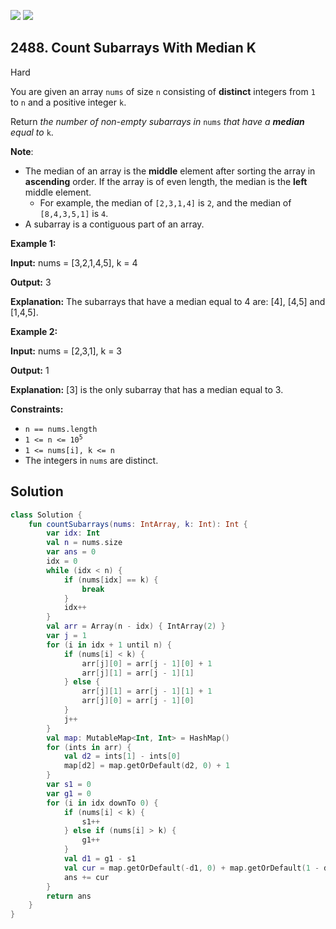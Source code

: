 [![](https://img.shields.io/github/stars/javadev/LeetCode-in-Kotlin?label=Stars&style=flat-square)](https://github.com/javadev/LeetCode-in-Kotlin)
[![](https://img.shields.io/github/forks/javadev/LeetCode-in-Kotlin?label=Fork%20me%20on%20GitHub%20&style=flat-square)](https://github.com/javadev/LeetCode-in-Kotlin/fork)

## 2488\. Count Subarrays With Median K

Hard

You are given an array `nums` of size `n` consisting of **distinct** integers from `1` to `n` and a positive integer `k`.

Return _the number of non-empty subarrays in_ `nums` _that have a **median** equal to_ `k`.

**Note**:

*   The median of an array is the **middle** element after sorting the array in **ascending** order. If the array is of even length, the median is the **left** middle element.
    *   For example, the median of `[2,3,1,4]` is `2`, and the median of `[8,4,3,5,1]` is `4`.
*   A subarray is a contiguous part of an array.

**Example 1:**

**Input:** nums = [3,2,1,4,5], k = 4

**Output:** 3

**Explanation:** The subarrays that have a median equal to 4 are: [4], [4,5] and [1,4,5].

**Example 2:**

**Input:** nums = [2,3,1], k = 3

**Output:** 1

**Explanation:** [3] is the only subarray that has a median equal to 3.

**Constraints:**

*   `n == nums.length`
*   <code>1 <= n <= 10<sup>5</sup></code>
*   `1 <= nums[i], k <= n`
*   The integers in `nums` are distinct.

## Solution

```kotlin
class Solution {
    fun countSubarrays(nums: IntArray, k: Int): Int {
        var idx: Int
        val n = nums.size
        var ans = 0
        idx = 0
        while (idx < n) {
            if (nums[idx] == k) {
                break
            }
            idx++
        }
        val arr = Array(n - idx) { IntArray(2) }
        var j = 1
        for (i in idx + 1 until n) {
            if (nums[i] < k) {
                arr[j][0] = arr[j - 1][0] + 1
                arr[j][1] = arr[j - 1][1]
            } else {
                arr[j][1] = arr[j - 1][1] + 1
                arr[j][0] = arr[j - 1][0]
            }
            j++
        }
        val map: MutableMap<Int, Int> = HashMap()
        for (ints in arr) {
            val d2 = ints[1] - ints[0]
            map[d2] = map.getOrDefault(d2, 0) + 1
        }
        var s1 = 0
        var g1 = 0
        for (i in idx downTo 0) {
            if (nums[i] < k) {
                s1++
            } else if (nums[i] > k) {
                g1++
            }
            val d1 = g1 - s1
            val cur = map.getOrDefault(-d1, 0) + map.getOrDefault(1 - d1, 0)
            ans += cur
        }
        return ans
    }
}
```